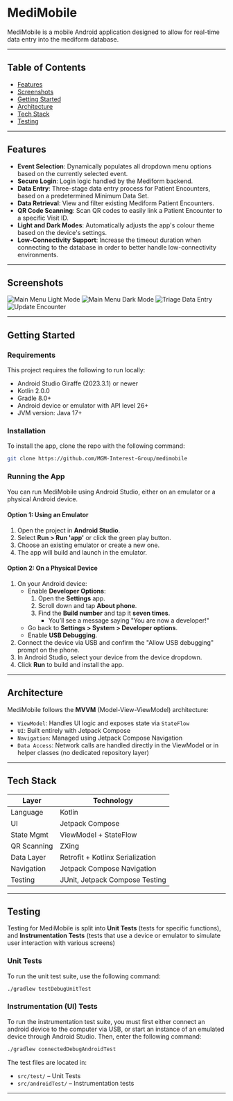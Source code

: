 # MediMobile

MediMobile is a mobile Android application designed to allow for real-time data entry into the mediform database.

---

## Table of Contents

- [Features](#features)
- [Screenshots](#screenshots)
- [Getting Started](#getting-started)
- [Architecture](#architecture)
- [Tech Stack](#tech-stack)
- [Testing](#testing)

---

## Features

- **Event Selection**: Dynamically populates all dropdown menu options based on the currently selected event.
- **Secure Login**: Login logic handled by the Mediform backend.
- **Data Entry**: Three-stage data entry process for Patient Encounters, based on a predetermined Minimum Data Set.
- **Data Retrieval**: View and filter existing Mediform Patient Encounters.
- **QR Code Scanning**: Scan QR codes to easily link a Patient Encounter to a specific Visit ID.
- **Light and Dark Modes**: Automatically adjusts the app's colour theme based on the device's settings. 
- **Low-Connectivity Support**: Increase the timeout duration when connecting to the database in order to better handle low-connectivity environments.

---

## Screenshots

![Main Menu Light Mode](exampleImages/main_menu.png)
![Main Menu Dark Mode](exampleImages/main_menu_dark_mode.png)
![Triage Data Entry](exampleImages/triage.png)
![Update Encounter](exampleImages/update_encounter.png)

---

## Getting Started

### Requirements

This project requires the following to run locally:

- Android Studio Giraffe (2023.3.1) or newer
- Kotlin 2.0.0
- Gradle 8.0+
- Android device or emulator with API level 26+
- JVM version: Java 17+

### Installation

To install the app, clone the repo with the following command:

```bash
git clone https://github.com/MGM-Interest-Group/medimobile
```

### Running the App

You can run MediMobile using Android Studio, either on an emulator or a physical Android device.

#### Option 1: Using an Emulator

1. Open the project in **Android Studio**.
2. Select **Run > Run 'app'** or click the green play button.
3. Choose an existing emulator or create a new one.
4. The app will build and launch in the emulator.

#### Option 2: On a Physical Device

1. On your Android device:
    - Enable **Developer Options**:
        1. Open the **Settings** app.
        2. Scroll down and tap **About phone**.
        3. Find the **Build number** and tap it **seven times**.
            - You’ll see a message saying "You are now a developer!"
    - Go back to **Settings > System > Developer options**.
    - Enable **USB Debugging**.
2. Connect the device via USB and confirm the "Allow USB debugging" prompt on the phone.
3. In Android Studio, select your device from the device dropdown.
4. Click **Run** to build and install the app.

---

## Architecture

MediMobile follows the **MVVM** (Model-View-ViewModel) architecture:

- `ViewModel`: Handles UI logic and exposes state via `StateFlow`
- `UI`: Built entirely with Jetpack Compose
- `Navigation`: Managed using Jetpack Compose Navigation
- `Data Access`: Network calls are handled directly in the ViewModel or in helper classes (no dedicated repository layer)

---

## Tech Stack

| Layer        | Technology                       |
|--------------|----------------------------------|
| Language     | Kotlin                           |
| UI           | Jetpack Compose                  |
| State Mgmt   | ViewModel + StateFlow            |
| QR Scanning  | ZXing                            |
| Data Layer   | Retrofit + Kotlinx Serialization |
| Navigation   | Jetpack Compose Navigation       |
| Testing      | JUnit, Jetpack Compose Testing   |

---

## Testing

Testing for MediMobile is split into **Unit Tests** (tests for specific functions), and **Instrumentation Tests** (tests that use a device or emulator to simulate user interaction with various screens)

### Unit Tests

To run the unit test suite, use the following command:

```bash
./gradlew testDebugUnitTest
```

### Instrumentation (UI) Tests

To run the instrumentation test suite, you must first either connect an android device to the computer via USB, or start an instance of an emulated device through Android Studio. Then, enter the following command:

```bash
./gradlew connectedDebugAndroidTest
```

The test files are located in:

- `src/test/` – Unit Tests
- `src/androidTest/` – Instrumentation tests

---


